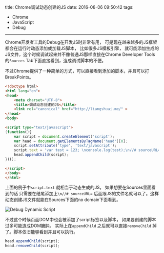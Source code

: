 title: Chrome调试动态创建的JS
date: 2016-08-06 09:50:42
tags:
- Chrome
- JavaScript
- Debug
---

Chrome开发者工具的Debug在开发JS时非常有用， 可是现在越来越多的JS框架都会在运行时动态添加或加载JS脚本， 比如很多JS模板引擎， 就可能添加生成的JS文件，这个时候调试起来并不像普通JS那样直接在Chrome Developer Tools 的`Sources` Tab下面直接看到，造成调试脚本的不便。

<!-- more -->

不过Chrome提供了一种简单的方式，可以直接看到添加的脚本，并且可以打BreakPoints。

```html
<!doctype html>
<html lang="en">
<head>
	<meta charset="UTF-8">
	<title>调试动态创建的JS</title>
	<link rel="canonical" href="http://liangshuai.me/" >
</head>
<body>
	
<script type="text/javascript">
(function(){
	var script = document.createElement('script');
	var head = document.getElementsByTagName('head')[0];
    script.setAttribute('type', 'text/javascript');
    script.text = 'var test = 123; \nconsole.log(test);\n//# sourceURL=debugDynamicScripts.js';
    head.appendChild(script);
})();
	
</script>
</body>
</html>
```

上面的例子中`script.text` 就相当于动态生成的JS， 如果想要在Sources里面看到的话 只需要在结尾添加上`\n//# sourceURL=` 后面跟JS的文件名就可以了。这样动态创建JS文件就能在Sources下面的no domain下面看到。

![Debug Dynamic Script](https://ooo.0o0.ooo/2017/03/04/58ba0a459b919.png)

不过这个时候页面DOM中也会被添加了script标签以及脚本， 如果要创建的脚本过多可能造成DOM臃肿。 实际上在`appendChild` 之后就可以直接`removeChild` 掉了。脚本依旧能够看到并且可以执行。

```js
head.appendChild(script);
head.removeChild(script);
```
